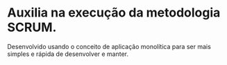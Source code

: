# Auxilia na execução da metodologia SCRUM. 

Desenvolvido usando o conceito de aplicação monolítica para ser mais simples e rápida de desenvolver e manter.
